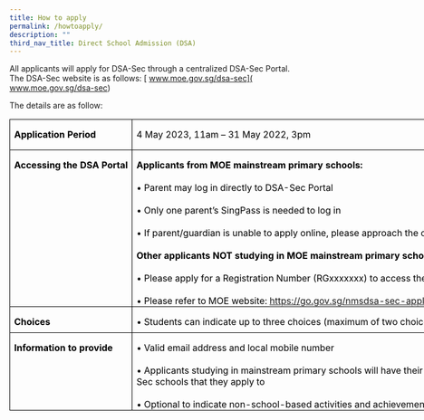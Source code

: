```yaml
---
title: How to apply
permalink: /howtoapply/
description: ""
third_nav_title: Direct School Admission (DSA)
---
```

All applicants will apply for DSA-Sec through a centralized DSA-Sec Portal. The DSA-Sec website is as follows: [ www.moe.gov.sg/dsa-sec]( www.moe.gov.sg/dsa-sec)

The details are as follow:

<table class="MsoNormalTable" border="0" cellspacing="0" cellpadding="0" width="748" style="width:560.7pt;border-collapse:collapse;mso-yfti-tbllook:1184;
 mso-padding-alt:0in 5.4pt 0in 5.4pt"><tbody><tr style="mso-yfti-irow:0;mso-yfti-firstrow:yes;height:40.35pt"><td width="102" nowrap="" valign="top" style="width:76.25pt;border:solid windowtext 1.0pt;
  mso-border-alt:solid windowtext .5pt;padding:0in 5.4pt 0in 5.4pt;height:40.35pt"><p class="MsoNormal" style="margin-bottom:0in;margin-bottom:.0001pt;line-height:
  normal"><b><span style="mso-ascii-font-family:Calibri;mso-fareast-font-family:
  &quot;Times New Roman&quot;;mso-hansi-font-family:Calibri;mso-bidi-font-family:Calibri;
  color:black;mso-ansi-language:EN-US;mso-bidi-language:TA">Application Period</span></b></p></td><td width="646" nowrap="" valign="top" style="width:484.45pt;border:solid windowtext 1.0pt;
  border-left:none;mso-border-top-alt:solid windowtext .5pt;mso-border-bottom-alt:
  solid windowtext .5pt;mso-border-right-alt:solid windowtext .5pt;padding:
  0in 5.4pt 0in 5.4pt;height:40.35pt"><p class="MsoNormal" style="margin-bottom:0in;margin-bottom:.0001pt;line-height:
  normal"><span style="mso-ascii-font-family:Calibri;mso-fareast-font-family:
  &quot;Times New Roman&quot;;mso-hansi-font-family:Calibri;mso-bidi-font-family:Calibri;
  color:black;mso-ansi-language:EN-US;mso-bidi-language:TA">4 May 2023, 11am – 31 May 2022, 3pm</span></p></td></tr><tr style="mso-yfti-irow:1;height:157.0pt"><td width="102" nowrap="" valign="top" style="width:76.25pt;border:solid windowtext 1.0pt;
  border-top:none;mso-border-left-alt:solid windowtext .5pt;mso-border-bottom-alt:
  solid windowtext .5pt;mso-border-right-alt:solid windowtext .5pt;padding:
  0in 5.4pt 0in 5.4pt;height:157.0pt"><p class="MsoNormal" style="margin-bottom:0in;margin-bottom:.0001pt;line-height:
  normal"><b><span style="mso-ascii-font-family:Calibri;mso-fareast-font-family:
  &quot;Times New Roman&quot;;mso-hansi-font-family:Calibri;mso-bidi-font-family:Calibri;
  color:black;mso-ansi-language:EN-US;mso-bidi-language:TA">Accessing the DSA Portal</span></b></p></td><td width="646" valign="top" style="width:484.45pt;border-top:none;border-left:
  none;border-bottom:solid windowtext 1.0pt;border-right:solid windowtext 1.0pt;
  mso-border-bottom-alt:solid windowtext .5pt;mso-border-right-alt:solid windowtext .5pt;
  padding:0in 5.4pt 0in 5.4pt;height:157.0pt"><p class="MsoNormal" style="margin-bottom:0in;margin-bottom:.0001pt;line-height:
  normal"><b><span style="mso-ascii-font-family:Calibri;mso-fareast-font-family:
  &quot;Times New Roman&quot;;mso-hansi-font-family:Calibri;mso-bidi-font-family:Calibri;
  color:black;mso-ansi-language:EN-US;mso-bidi-language:TA">Applicants from MOE mainstream primary schools:</span></b><span style="mso-ascii-font-family:
  Calibri;mso-fareast-font-family:&quot;Times New Roman&quot;;mso-hansi-font-family:Calibri;
  mso-bidi-font-family:Calibri;color:black;mso-ansi-language:EN-US;mso-bidi-language:
  TA"><br><br>• Parent may log in directly to DSA-Sec Portal<br><br>• Only one parent’s SingPass is needed to log in<br><br>• If parent/guardian is unable to apply online, please approach the child’s primary school for assistance.<br><br><b>Other applicants NOT studying in MOE mainstream primary schools:</b><br><br>• Please apply for a Registration Number (RGxxxxxxx) to access the DSA-Sec Portal<br><br>• Please refer to MOE website: <a href="https://go.gov.sg/nmsdsa-sec-application">https://go.gov.sg/nmsdsa-sec-application</a></span></p></td></tr><tr style="mso-yfti-irow:2;height:34.15pt"><td width="102" nowrap="" valign="top" style="width:76.25pt;border:solid windowtext 1.0pt;
  border-top:none;mso-border-left-alt:solid windowtext .5pt;mso-border-bottom-alt:
  solid windowtext .5pt;mso-border-right-alt:solid windowtext .5pt;padding:
  0in 5.4pt 0in 5.4pt;height:34.15pt"><p class="MsoNormal" style="margin-bottom:0in;margin-bottom:.0001pt;line-height:
  normal"><b><span style="mso-ascii-font-family:Calibri;mso-fareast-font-family:
  &quot;Times New Roman&quot;;mso-hansi-font-family:Calibri;mso-bidi-font-family:Calibri;
  color:black;mso-ansi-language:EN-US;mso-bidi-language:TA">Choices</span></b></p></td><td width="646" nowrap="" valign="top" style="width:484.45pt;border-top:none;
  border-left:none;border-bottom:solid windowtext 1.0pt;border-right:solid windowtext 1.0pt;
  mso-border-bottom-alt:solid windowtext .5pt;mso-border-right-alt:solid windowtext .5pt;
  padding:0in 5.4pt 0in 5.4pt;height:34.15pt"><p class="MsoNormal" style="margin-bottom:0in;margin-bottom:.0001pt;line-height:
  normal"><span style="mso-ascii-font-family:Calibri;mso-fareast-font-family:
  &quot;Times New Roman&quot;;mso-hansi-font-family:Calibri;mso-bidi-font-family:Calibri;
  color:black;mso-ansi-language:EN-US;mso-bidi-language:TA">• Students can indicate up to three choices (maximum of two choices for the same school under two different talent areas)</span></p></td></tr><tr style="mso-yfti-irow:3;mso-yfti-lastrow:yes;height:94.0pt"><td width="102" nowrap="" valign="top" style="width:76.25pt;border:solid windowtext 1.0pt;
  border-top:none;mso-border-left-alt:solid windowtext .5pt;mso-border-bottom-alt:
  solid windowtext .5pt;mso-border-right-alt:solid windowtext .5pt;padding:
  0in 5.4pt 0in 5.4pt;height:94.0pt"><p class="MsoNormal" style="margin-bottom:0in;margin-bottom:.0001pt;line-height:
  normal"><b><span style="mso-ascii-font-family:Calibri;mso-fareast-font-family:
  &quot;Times New Roman&quot;;mso-hansi-font-family:Calibri;mso-bidi-font-family:Calibri;
  color:black;mso-ansi-language:EN-US;mso-bidi-language:TA">Information to provide</span></b></p></td><td width="646" valign="top" style="width:484.45pt;border-top:none;border-left:
  none;border-bottom:solid windowtext 1.0pt;border-right:solid windowtext 1.0pt;
  mso-border-bottom-alt:solid windowtext .5pt;mso-border-right-alt:solid windowtext .5pt;
  padding:0in 5.4pt 0in 5.4pt;height:94.0pt"><p class="MsoNormal" style="margin-bottom:0in;margin-bottom:.0001pt;line-height:
  normal"><span style="mso-ascii-font-family:Calibri;mso-fareast-font-family:
  &quot;Times New Roman&quot;;mso-hansi-font-family:Calibri;mso-bidi-font-family:Calibri;
  color:black;mso-ansi-language:EN-US;mso-bidi-language:TA">• Valid email address and local mobile number<br><br>• Applicants studying in mainstream primary schools will have their primary school information shared directly with DSA-Sec schools that they apply to<br><span style="mso-spacerun:yes">&nbsp;</span><br>• Optional to indicate non-school-based activities and achievements</span></p></td></tr></tbody></table>